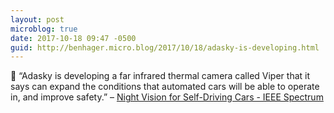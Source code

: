 ```yaml
---
layout: post
microblog: true
date: 2017-10-18 09:47 -0500
guid: http://benhager.micro.blog/2017/10/18/adasky-is-developing.html
---
```

🚗 “Adasky is developing a far infrared thermal camera called Viper that it says can expand the conditions that automated cars will be able to operate in, and improve safety.” – [Night Vision for Self-Driving Cars - IEEE Spectrum](https://spectrum.ieee.org/cars-that-think/transportation/self-driving/do-selfdriving-cars-need-night-vision)
